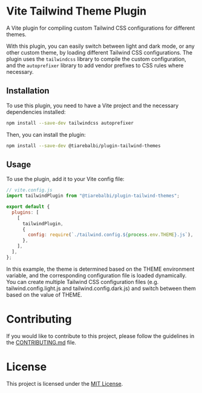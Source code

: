 # Vite Tailwind Theme Plugin

A Vite plugin for compiling custom Tailwind CSS configurations for different themes.

With this plugin, you can easily switch between light and dark mode, or any other custom theme, by loading different Tailwind CSS configurations. The plugin uses the `tailwindcss` library to compile the custom configuration, and the `autoprefixer` library to add vendor prefixes to CSS rules where necessary.

## Installation

To use this plugin, you need to have a Vite project and the necessary dependencies installed:

```bash
npm install --save-dev tailwindcss autoprefixer
```

Then, you can install the plugin:

```bash
npm install --save-dev @tiarebalbi/plugin-tailwind-themes
```

## Usage

To use the plugin, add it to your Vite config file:

```js
// vite.config.js
import tailwindPlugin from "@tiarebalbi/plugin-tailwind-themes";

export default {
  plugins: [
    [
      tailwindPlugin,
      {
        config: require(`./tailwind.config.${process.env.THEME}.js`),
      },
    ],
  ],
};
```

In this example, the theme is determined based on the THEME environment variable, and the corresponding configuration file is loaded dynamically. You can create multiple Tailwind CSS configuration files (e.g. tailwind.config.light.js and tailwind.config.dark.js) and switch between them based on the value of THEME.

# Contributing

If you would like to contribute to this project, please follow the guidelines in the [CONTRIBUTING.md](CONTRIBUTING.md) file.

# License

This project is licensed under the [MIT License](LICENSE).
